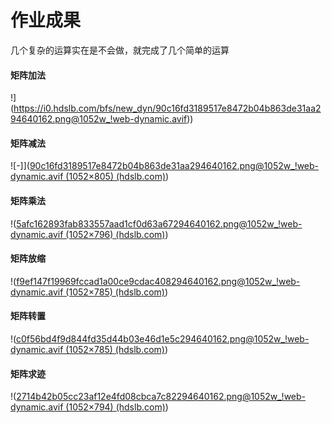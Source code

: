 # 作业成果

几个复杂的运算实在是不会做，就完成了几个简单的运算

#### 矩阵加法

!](https://i0.hdslb.com/bfs/new_dyn/90c16fd3189517e8472b04b863de31aa294640162.png@1052w_!web-dynamic.avif))

#### 矩阵减法

![-]]([90c16fd3189517e8472b04b863de31aa294640162.png@1052w_!web-dynamic.avif (1052×805) (hdslb.com)](https://i0.hdslb.com/bfs/new_dyn/90c16fd3189517e8472b04b863de31aa294640162.png@1052w_!web-dynamic.avif))

#### 矩阵乘法

!([5afc162893fab833557aad1cf0d63a67294640162.png@1052w_!web-dynamic.avif (1052×796) (hdslb.com)](https://i0.hdslb.com/bfs/new_dyn/5afc162893fab833557aad1cf0d63a67294640162.png@1052w_!web-dynamic.avif))

#### 矩阵放缩

!([f9ef147f19969fccad1a00ce9cdac408294640162.png@1052w_!web-dynamic.avif (1052×785) (hdslb.com)](https://i0.hdslb.com/bfs/new_dyn/f9ef147f19969fccad1a00ce9cdac408294640162.png@1052w_!web-dynamic.avif))

#### 矩阵转置

!([c0f56bd4f9d844fd35d44b03e46d1e5c294640162.png@1052w_!web-dynamic.avif (1052×785) (hdslb.com)](https://i0.hdslb.com/bfs/new_dyn/c0f56bd4f9d844fd35d44b03e46d1e5c294640162.png@1052w_!web-dynamic.avif))

#### 矩阵求迹

!([2714b42b05cc23af12e4fd08cbca7c82294640162.png@1052w_!web-dynamic.avif (1052×794) (hdslb.com)](https://i0.hdslb.com/bfs/new_dyn/2714b42b05cc23af12e4fd08cbca7c82294640162.png@1052w_!web-dynamic.avif))

